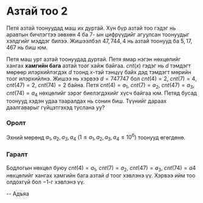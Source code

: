 Азтай тоо 2 
===========
Петя азтай тоонуудад маш их дуртай. Хүн бүр азтай тоо гэдэг нь аравтын бичлэгтээ зөвхөн  $4$ ба $7$- ын цифрүүдийг агуулсан тоонуудыг хэлдгийг мэддэг билээ. Жишээлбэл $47, 744, 4$ нь азтай тоонууд ба $5, 17, 467$ нь биш юм. 

Петя маш урт азтай тоонуудад дуртай. Петя ямар нэгэн нөхцөлийг хангах **хамгийн бага** азтай тоог хайж байгаа. $cnt(x)$ гэдэг нь $d$ тэмдэгт мөрөөр илэрхийлэгдэх $d$ тоонд $x$-тэй тэнцүү байх дэд тэмдэгт мөрийн тоог илэрхийлнэ. Жишээ нь хэрвээ $d = 747747$ бол $cnt(4) = 2$, $cnt(7) = 4$, $cnt(47) = 2$, $cnt(74) = 2$ байна. Петя $cnt(4) = a_1$, $cnt(7) = a_2$, $cnt(47) = a_3$, $cnt(74) = a_4$ нөхцөлийг зэрэг биелэгдэхийг хүсч байгаа юм. Петяд бусад тоонууд хэдэн удаа тааралдах нь сонин биш. Түүнийг дараах даалгаварыг гүйцэтгэхэд туслана уу?


### Оролт
Эхний мөрөнд  $a_1, a_2, a_3, a_4$ ($1 ≤ a_1, a_2, a_3, a_4 ≤ 10^6)$ тоонууд өгөгдөнө.


### Гаралт
Бодлогын нөхцөл буюу $cnt(4) = a_1$, $cnt(7) = a_2$, $cnt(47) = a_3$, $cnt(74) = a4$
нөхцөлийг хангах хамгийн бага азтай $d$ тоог хэвлэнэ үү. Хэрвээ ийм  тоо олдохгүй бол $-1$-г хэвлэнэ үү.

-- Адъяа
